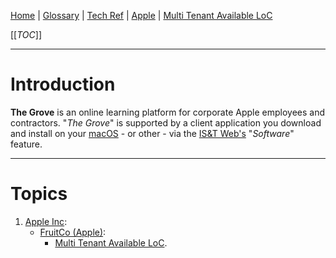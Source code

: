 [Home](/Slalom-LLC/Slalom-Consulting) | [Glossary](/Glossary) | [Tech Ref](/Tech-Ref) | [Apple](/Tech-Ref/Apple-Inc) | [Multi Tenant Available LoC](/Clients/Apple/FruitCo-\(Apple\)/FruitCo-FnB/FruitCo-FnB-LoC/Multi%2DTenant-Available-LoC)

[[_TOC_]]

---
# Introduction 
**The Grove** is an online learning platform for corporate Apple employees and contractors. "_The Grove_" is supported by a client application you download and install on your [macOS](/Tech-Ref/Apple-Inc/Mac-\(Macintosh\)/macOS) - or other - via the [IS&T Web's](/Clients/Apple/Terms-\(Apple\)/IS&T) "_Software_" feature.

---
# Topics
1. [Apple Inc](/Tech-Ref/Apple-Inc):
   - [FruitCo (Apple)](/Clients/Apple/FruitCo-\(Apple\)):
      - [Multi Tenant Available LoC](/Clients/Apple/FruitCo-\(Apple\)/FruitCo-FnB/FruitCo-FnB-LoC/Multi%2DTenant-Available-LoC).
